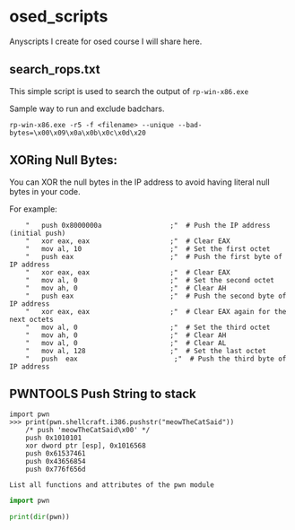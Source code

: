 # osed_scripts
Anyscripts I create for osed course I will share here.


## search_rops.txt

This simple script is used to search the output of `rp-win-x86.exe`

Sample way to run and exclude badchars.
```
rp-win-x86.exe -r5 -f <filename> --unique --bad-bytes=\x00\x09\x0a\x0b\x0c\x0d\x20
```


## XORing Null Bytes:

You can XOR the null bytes in the IP address to avoid having literal null bytes in your code. 

For example:
```
    "   push 0x8000000a                 ;"  # Push the IP address (initial push)
    "   xor eax, eax                    ;"  # Clear EAX
    "   mov al, 10                      ;"  # Set the first octet
    "   push eax                        ;"  # Push the first byte of IP address
    "   xor eax, eax                    ;"  # Clear EAX
    "   mov al, 0                       ;"  # Set the second octet
    "   mov ah, 0                       ;"  # Clear AH
    "   push eax                        ;"  # Push the second byte of IP address
    "   xor eax, eax                    ;"  # Clear EAX again for the next octets
    "   mov al, 0                       ;"  # Set the third octet
    "   mov ah, 0                       ;"  # Clear AH
    "   mov al, 0                       ;"  # Clear AL
    "   mov al, 128                     ;"  # Set the last octet
    "   push  eax                        ;"  # Push the third byte of IP address
```


## PWNTOOLS Push String to stack

```
import pwn
>>> print(pwn.shellcraft.i386.pushstr("meowTheCatSaid"))
    /* push 'meowTheCatSaid\x00' */
    push 0x1010101
    xor dword ptr [esp], 0x1016568
    push 0x61537461
    push 0x43656854
    push 0x776f656d

List all functions and attributes of the pwn module
```

``` python
import pwn

print(dir(pwn))
```

